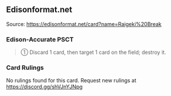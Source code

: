 
## Edisonformat.net

Source: https://edisonformat.net/card?name=Raigeki%20Break

### Edison-Accurate PSCT

> ① Discard 1 card, then target 1 card on the field; destroy it.

### Card Rulings

No rulings found for this card. Request new rulings at https://discord.gg/shVJnYJNpg
            
